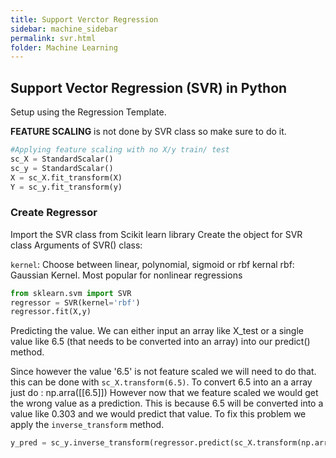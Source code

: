 ```yaml
---
title: Support Verctor Regression
sidebar: machine_sidebar
permalink: svr.html
folder: Machine Learning
---
```

<script src="https://cdnjs.cloudflare.com/ajax/libs/mathjax/2.7.0/MathJax.js?config=TeX-AMS-MML_HTMLorMML" type="text/javascript"></script>

## Support Vector Regression (SVR) in Python

Setup using the Regression Template.

**FEATURE SCALING** is not done by SVR class so make sure to do it.

~~~python
#Applying feature scaling with no X/y train/ test
sc_X = StandardScalar()
sc_y = StandardScalar()
X = sc_X.fit_transform(X)
Y = sc_y.fit_transform(y)
~~~

### Create Regressor

Import the SVR class from Scikit learn library
Create the object for SVR class
Arguments of SVR() class:

`kernel`: Choose between linear, polynomial, sigmoid or rbf kernal
rbf: Gaussian Kernel. Most popular for nonlinear regressions

~~~python 
from sklearn.svm import SVR
regressor = SVR(kernel='rbf')
regressor.fit(X,y)
~~~

Predicting the value. We can either input an array like X_test or a single value like 6.5 (that needs to be converted into an array) into our predict() method.

Since however the value '6.5' is not feature scaled we will need to do that. this can be done with `sc_X.transform(6.5)`.
To convert 6.5 into an a array just do : np.arra([[6.5]])
However now that we feature scaled we would get the wrong value as a prediction. This is because 6.5 will be converted into a value like 0.303 and we would predict that value.
To fix this problem we apply the `inverse_transform` method. 

~~~python 
y_pred = sc_y.inverse_transform(regressor.predict(sc_X.transform(np.array([[6.5]]))))
~~~


